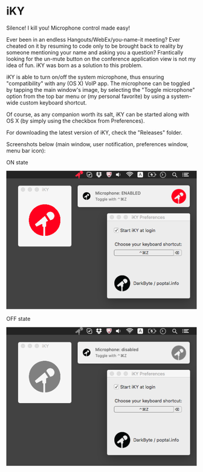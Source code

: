 # iKY

Silence! I kill you! Microphone control made easy!

Ever been in an endless Hangouts/WebEx/you-name-it meeting? Ever cheated on it by resuming to code only to be brought back to reality by someone mentioning your name and asking you a question? Frantically looking for the un-mute button on the conference application view is not my idea of fun. iKY was born as a solution to this problem.

iKY is able to turn on/off the system microphone, thus ensuring "compatibility" with any (OS X) VoIP app. The microphone can be toggled by tapping the main window's image, by selecting the "Toggle microphone" option from the top bar menu or (my personal favorite) by using a system-wide custom keyboard shortcut.

Of course, as any companion worth its salt, iKY can be started along with OS X (by simply using the checkbox from Preferences).

For downloading the latest version of iKY, check the "Releases" folder.


Screenshots below (main window, user notification, preferences window, menu bar icon):

ON state

![iKY screenshot 1](iKY_on.png?raw=true "iKY screenshot 1")

OFF state

![iKY screenshot 2](iKY_off.png?raw=true "iKY screenshot 2")
